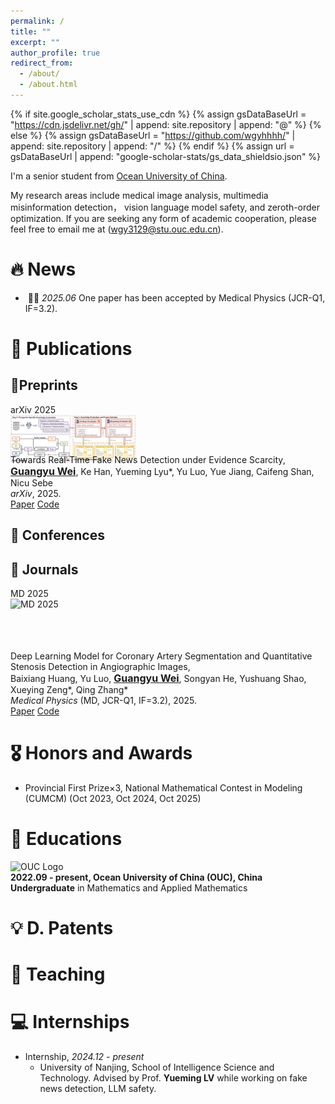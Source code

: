 ```yaml
---
permalink: /
title: ""
excerpt: ""
author_profile: true
redirect_from: 
  - /about/
  - /about.html
---
```


{% if site.google_scholar_stats_use_cdn %}
{% assign gsDataBaseUrl = "https://cdn.jsdelivr.net/gh/" | append: site.repository | append: "@" %}
{% else %}
{% assign gsDataBaseUrl = "https://github.com/wgyhhhh/" | append: site.repository | append: "/" %}
{% endif %}
{% assign url = gsDataBaseUrl | append: "google-scholar-stats/gs_data_shieldsio.json" %}

<span class='anchor' id='about-me'></span>

I'm a senior student from [Ocean University of China](https://www.ouc.edu.cn/).

My research areas include medical image analysis, multimedia misinformation detection， vision language model safety, and zeroth-order optimization. If you are seeking any form of academic cooperation, please feel free to email me at ([wgy3129@stu.ouc.edu.cn]()).



# 🔥 News

- &nbsp;🎉🎉 *2025.06* One paper has been accepted by Medical Physics (JCR-Q1, IF=3.2).

# 📝 Publications 

## 📜Preprints

<div class="publication-item">
  <div class="publication-image" style="width: 200px; height: 80px;">
    <div>
      <div class="badge">arXiv 2025</div>
      <img src="/images/ease.png" alt="arXiv 2025">
    </div>
  </div>
  <div class="publication-content">
    <span class="title-text">Towards Real-Time Fake News Detection under Evidence Scarcity</span>, <br />
     <span style="font-weight: 700; font-size: 16px; text-decoration: underline;">Guangyu Wei</span>, Ke Han, Yueming Lyu*, Yu Luo, Yue Jiang, Caifeng Shan, Nicu Sebe <br>
    <em>arXiv</em>, 2025.
    <div class="publication-links">
      <a href="https://arxiv.org/abs/2510.11277" class="publication-link-tag paper">Paper</a>
      <a href="https://github.com/wgyhhhh/EASE" class="publication-link-tag github">Code</a>
    </div>
  </div>
</div>

## 📄 Conferences

## 📔 Journals

<div class="publication-item">
  <div class="publication-image" style="width: 200px; height: 100px;">
    <div>
      <div class="badge">MD 2025</div>
      <img src="/images/medical physics.png" alt="MD 2025">
    </div>
  </div>
  <div class="publication-content">
    <span class="title-text">Deep Learning Model for Coronary Artery Segmentation and Quantitative Stenosis Detection in Angiographic Images</span>, <br />
     Baixiang Huang, Yu Luo, <span style="font-weight: 700; font-size: 16px; text-decoration: underline;">Guangyu Wei</span>, Songyan He, Yushuang Shao, Xueying Zeng*, Qing Zhang* <br>
    <em>Medical Physics</em> (<span class="venue-text">MD</span>, <span class="rank-text">JCR-Q1</span>, <span class="rank-text">IF=3.2</span>), 2025.
    <div class="publication-links">
      <a href="https://aapm.onlinelibrary.wiley.com/doi/10.1002/mp.17970" class="publication-link-tag paper">Paper</a>
      <a href="https://github.com/qimingfan10/SAM-VMNet" class="publication-link-tag github">Code</a>
    </div>
  </div>
</div>

# 🎖️ Honors and Awards

- Provincial First Prize×3, National Mathematical Contest in Modeling (CUMCM) (Oct 2023, Oct 2024, Oct 2025)


# 📖 Educations

<div class="education-item">
  <div class="education-logo">
    <img src="/images/logo/ouc_main.png" alt="OUC Logo" style="width: 200px; height: 120px;">
  </div>
  <div class="education-content">
    <strong>2022.09 - present, Ocean University of China (OUC), China</strong><br>
    <strong>Undergraduate</strong> in Mathematics and Applied Mathematics
  </div>
</div>

# 💡 D. Patents

# 💬 Teaching

# 💻 Internships
- Internship, *2024.12 - present*
  - University of Nanjing, School of Intelligence Science and Technology. Advised by Prof. **Yueming LV** while working on fake news detection, LLM safety.
